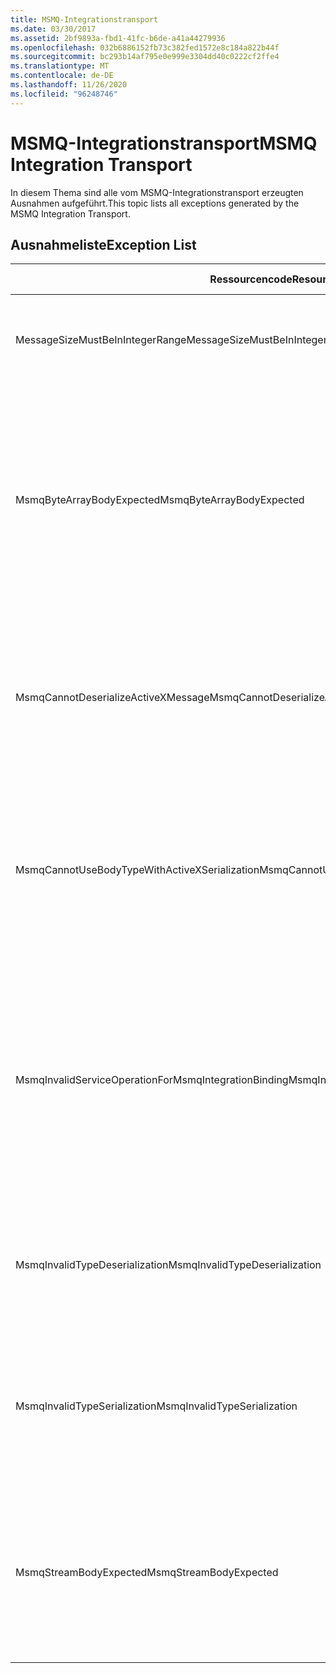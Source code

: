 ```yaml
---
title: MSMQ-Integrationstransport
ms.date: 03/30/2017
ms.assetid: 2bf9893a-fbd1-41fc-b6de-a41a44279936
ms.openlocfilehash: 032b6886152fb73c382fed1572e8c184a822b44f
ms.sourcegitcommit: bc293b14af795e0e999e3304dd40c0222cf2ffe4
ms.translationtype: MT
ms.contentlocale: de-DE
ms.lasthandoff: 11/26/2020
ms.locfileid: "96248746"
---
```

# <a name="msmq-integration-transport"></a><span data-ttu-id="1490f-102">MSMQ-Integrationstransport</span><span class="sxs-lookup"><span data-stu-id="1490f-102">MSMQ Integration Transport</span></span>

<span data-ttu-id="1490f-103">In diesem Thema sind alle vom MSMQ-Integrationstransport erzeugten Ausnahmen aufgeführt.</span><span class="sxs-lookup"><span data-stu-id="1490f-103">This topic lists all exceptions generated by the MSMQ Integration Transport.</span></span>  
  
## <a name="exception-list"></a><span data-ttu-id="1490f-104">Ausnahmeliste</span><span class="sxs-lookup"><span data-stu-id="1490f-104">Exception List</span></span>  
  
|<span data-ttu-id="1490f-105">Ressourcencode</span><span class="sxs-lookup"><span data-stu-id="1490f-105">Resource Code</span></span>|<span data-ttu-id="1490f-106">Ressourcenzeichenfolge</span><span class="sxs-lookup"><span data-stu-id="1490f-106">Resource String</span></span>|  
|-------------------|---------------------|  
|<span data-ttu-id="1490f-107">MessageSizeMustBeInIntegerRange</span><span class="sxs-lookup"><span data-stu-id="1490f-107">MessageSizeMustBeInIntegerRange</span></span>|<span data-ttu-id="1490f-108">Diese Factory puffert Nachrichten, deshalb müssen die Nachrichtengrößen im Bereich eines ganzzahligen Werts sein.</span><span class="sxs-lookup"><span data-stu-id="1490f-108">This factory buffers messages, so the message sizes must be in the range of an integer value.</span></span>|  
|<span data-ttu-id="1490f-109">MsmqByteArrayBodyExpected</span><span class="sxs-lookup"><span data-stu-id="1490f-109">MsmqByteArrayBodyExpected</span></span>|<span data-ttu-id="1490f-110">Ein Konflikt ist zwischen dem angegebenen Serialisierungsformat und dem Text der MSMQ-Nachricht aufgetreten.</span><span class="sxs-lookup"><span data-stu-id="1490f-110">A mismatch occurred between the specified serialization format and the body of the MSMQ message.</span></span> <span data-ttu-id="1490f-111">Die Nachricht kann nicht gesendet oder empfangen werden.</span><span class="sxs-lookup"><span data-stu-id="1490f-111">The message cannot be sent or received.</span></span> <span data-ttu-id="1490f-112">Das Serialisierungsformat ByteArray erfordert, dass der Text der MSMQ-Nachricht vom Typ Byte[] ist.</span><span class="sxs-lookup"><span data-stu-id="1490f-112">The serialization format ByteArray requires the body of the MSMQ message to be of type byte[].</span></span>|  
|<span data-ttu-id="1490f-113">MsmqCannotDeserializeActiveXMessage</span><span class="sxs-lookup"><span data-stu-id="1490f-113">MsmqCannotDeserializeActiveXMessage</span></span>|<span data-ttu-id="1490f-114">Ein ActiveX-Serialisierungsfehler ist aufgetreten.</span><span class="sxs-lookup"><span data-stu-id="1490f-114">An ActiveX serialization error occurred.</span></span> <span data-ttu-id="1490f-115">Die Nachricht kann nicht gesendet oder empfangen werden.</span><span class="sxs-lookup"><span data-stu-id="1490f-115">The message cannot be sent or received.</span></span> <span data-ttu-id="1490f-116">Der angegebene Variantentyp für den Text passt nicht zum tatsächlichen MSMQ-Nachrichtentext.</span><span class="sxs-lookup"><span data-stu-id="1490f-116">The specified variant type for the body does not match the actual MSMQ message body.</span></span>|  
|<span data-ttu-id="1490f-117">MsmqCannotUseBodyTypeWithActiveXSerialization</span><span class="sxs-lookup"><span data-stu-id="1490f-117">MsmqCannotUseBodyTypeWithActiveXSerialization</span></span>|<span data-ttu-id="1490f-118">Die Eigenschaften der Nachricht stimmen nicht überein.</span><span class="sxs-lookup"><span data-stu-id="1490f-118">The properties of the message are mismatched.</span></span> <span data-ttu-id="1490f-119">Die Nachricht kann nicht gesendet oder empfangen werden.</span><span class="sxs-lookup"><span data-stu-id="1490f-119">The message cannot be sent or received.</span></span> <span data-ttu-id="1490f-120">Die BodyType-Nachrichteneigenschaft kann nicht angegeben werden, wenn das ActiveX-Serialisierungsformat verwendet wird.</span><span class="sxs-lookup"><span data-stu-id="1490f-120">The BodyType message property cannot be specified if the ActiveX serialization format is used.</span></span>|  
|<span data-ttu-id="1490f-121">MsmqInvalidServiceOperationForMsmqIntegrationBinding</span><span class="sxs-lookup"><span data-stu-id="1490f-121">MsmqInvalidServiceOperationForMsmqIntegrationBinding</span></span>|<span data-ttu-id="1490f-122">Die MsmqIntegrationBinding-Validierung ist fehlgeschlagen.</span><span class="sxs-lookup"><span data-stu-id="1490f-122">The MsmqIntegrationBinding validation failed.</span></span> <span data-ttu-id="1490f-123">Der Dienstendpunkt kann nicht gestartet werden.</span><span class="sxs-lookup"><span data-stu-id="1490f-123">The service endpoint cannot be started.</span></span> <span data-ttu-id="1490f-124">Die angegebene Bindung unterstützt die Methodensignatur für den angegebenen Dienstvorgang im angegebenen Vertrag nicht.</span><span class="sxs-lookup"><span data-stu-id="1490f-124">The specified binding does not support the method signature for the specified service operation in the specified contract.</span></span> <span data-ttu-id="1490f-125">Korrigieren Sie den Dienstvorgang, um MsmqIntegrationBinding zu verwenden.</span><span class="sxs-lookup"><span data-stu-id="1490f-125">Correct the service operation to use the MsmqIntegrationBinding.</span></span>|  
|<span data-ttu-id="1490f-126">MsmqInvalidTypeDeserialization</span><span class="sxs-lookup"><span data-stu-id="1490f-126">MsmqInvalidTypeDeserialization</span></span>|<span data-ttu-id="1490f-127">Die ActiveX-Serialisierung ist fehlgeschlagen, da das Serialisierungsformat nicht erkannt werden kann.</span><span class="sxs-lookup"><span data-stu-id="1490f-127">The ActiveX serialization failed because the serialization format cannot be recognized.</span></span> <span data-ttu-id="1490f-128">Die Nachricht kann nicht gesendet oder empfangen werden.</span><span class="sxs-lookup"><span data-stu-id="1490f-128">The message cannot be sent or received.</span></span>|  
|<span data-ttu-id="1490f-129">MsmqInvalidTypeSerialization</span><span class="sxs-lookup"><span data-stu-id="1490f-129">MsmqInvalidTypeSerialization</span></span>|<span data-ttu-id="1490f-130">Der Variantentyp wird nicht erkannt.</span><span class="sxs-lookup"><span data-stu-id="1490f-130">The variant type is not recognized.</span></span> <span data-ttu-id="1490f-131">Die ActiveX-Serialisierung ist fehlgeschlagen.</span><span class="sxs-lookup"><span data-stu-id="1490f-131">The ActiveX serialization failed.</span></span> <span data-ttu-id="1490f-132">Die Nachricht kann nicht gesendet oder empfangen werden.</span><span class="sxs-lookup"><span data-stu-id="1490f-132">The message cannot be sent or received.</span></span> <span data-ttu-id="1490f-133">Der angegebene Variantentyp wird nicht unterstützt.</span><span class="sxs-lookup"><span data-stu-id="1490f-133">The specified variant type is not supported.</span></span>|  
|<span data-ttu-id="1490f-134">MsmqStreamBodyExpected</span><span class="sxs-lookup"><span data-stu-id="1490f-134">MsmqStreamBodyExpected</span></span>|<span data-ttu-id="1490f-135">Konflikt zwischen Serialisierungsformat und Textinhalt.</span><span class="sxs-lookup"><span data-stu-id="1490f-135">Mismatch between serialization format and body content.</span></span> <span data-ttu-id="1490f-136">Nachricht kann nicht gesendet oder empfangen werden.</span><span class="sxs-lookup"><span data-stu-id="1490f-136">Message cannot be sent or received.</span></span> <span data-ttu-id="1490f-137">Nur ein Text vom Typ "Stream" kann über den Stream-Serialisierungsmodus gesendet oder empfangen werden.</span><span class="sxs-lookup"><span data-stu-id="1490f-137">Only a body of type stream can be sent or received using the stream serialization mode.</span></span>|
